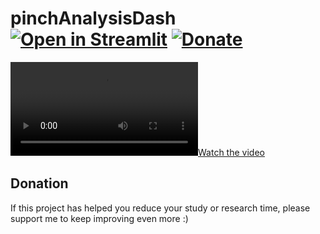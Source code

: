 # pinchAnalysisDash [![Open in Streamlit](https://static.streamlit.io/badges/streamlit_badge_black_white.svg)](https://share.streamlit.io/luiseduardocorreagallego/pinchanalysisdash/main/pinchAnalysisDash.py) [![Donate](https://img.shields.io/badge/Donate-PayPal-green.svg)](https://paypal.me/LuisEduardoCorreaG )

[![Watch the video](https://github.com/LuisEduardoCorreaGallego/pinchAnalysisDash/blob/main/streamlit-pinchAnalysisDash-v1-0-0.webm)](https://github.com/LuisEduardoCorreaGallego/pinchAnalysisDash/blob/main/streamlit-pinchAnalysisDash-v1-0-0.webm)

## Donation 
If this project has helped you reduce your study or research time, please support me to keep improving even more :)
